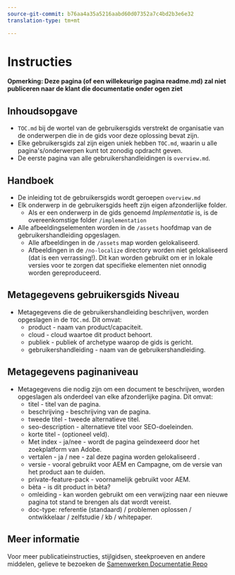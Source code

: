 ```yaml
---
source-git-commit: b76aa4a35a5216aabd60d07352a7c4bd2b3e6e32
translation-type: tm+mt

---
```

# Instructies

**Opmerking: Deze pagina (of een willekeurige pagina readme.md) zal niet publiceren naar de klant die documentatie onder ogen ziet**

## Inhoudsopgave

+ `TOC.md` bij de wortel van de gebruikersgids verstrekt de organisatie van de onderwerpen die in de gids voor deze oplossing bevat zijn.
+ Elke gebruikersgids zal zijn eigen uniek hebben `TOC.md`, waarin u alle pagina&#39;s/onderwerpen kunt tot zonodig opdracht geven.
+ De eerste pagina van alle gebruikershandleidingen is `overview.md`.

## Handboek

+ De inleiding tot de gebruikersgids wordt geroepen `overview.md`
+ Elk onderwerp in de gebruikersgids heeft zijn eigen afzonderlijke folder.
   + Als er een onderwerp in de gids genoemd *Implementatie* is, is de overeenkomstige folder `/implementation`
+ Alle afbeeldingselementen worden in de `/assets` hoofdmap van de gebruikershandleiding opgeslagen.
   + Alle afbeeldingen in de `/assets` map worden gelokaliseerd.
   + Afbeeldingen in de `/no-localize` directory worden niet gelokaliseerd (dat is een verrassing!). Dit kan worden gebruikt om er in lokale versies voor te zorgen dat specifieke elementen niet onnodig worden gereproduceerd.

## Metagegevens gebruikersgids Niveau

+ Metagegevens die de gebruikershandleiding beschrijven, worden opgeslagen in de `TOC.md`. Dit omvat:
   + product - naam van product/capaciteit.
   + cloud - cloud waartoe dit product behoort.
   + publiek - publiek of archetype waarop de gids is gericht.
   + gebruikershandleiding - naam van de gebruikershandleiding.

## Metagegevens paginaniveau

+ Metagegevens die nodig zijn om een document te beschrijven, worden opgeslagen als onderdeel van elke afzonderlijke pagina. Dit omvat:
   + titel - titel van de pagina.
   + beschrijving - beschrijving van de pagina.
   + tweede titel - tweede alternatieve titel.
   + seo-description - alternatieve titel voor SEO-doeleinden.
   + korte titel - (optioneel veld).
   + Met index - ja/nee - wordt de pagina geïndexeerd door het zoekplatform van Adobe.
   + vertalen - ja / nee - zal deze pagina worden gelokaliseerd .
   + versie - vooral gebruikt voor AEM en Campagne, om de versie van het product aan te duiden.
   + private-feature-pack - voornamelijk gebruikt voor AEM.
   + bèta - is dit product in bèta?
   + omleiding - kan worden gebruikt om een verwijzing naar een nieuwe pagina tot stand te brengen als dat wordt vereist.
   + doc-type: referentie (standaard) / problemen oplossen / ontwikkelaar / zelfstudie / kb / whitepaper.

## Meer informatie

Voor meer publicatieinstructies, stijlgidsen, steekproeven en andere middelen, gelieve te bezoeken de [Samenwerken Documentatie Repo](https://git.corp.adobe.com/AdobeDocs/collaborative-doc-instructions)
